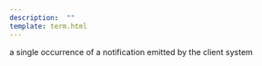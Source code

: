 ```yaml
---
description:  ""
template: term.html
---
```

a single occurrence of a notification emitted by the client system
